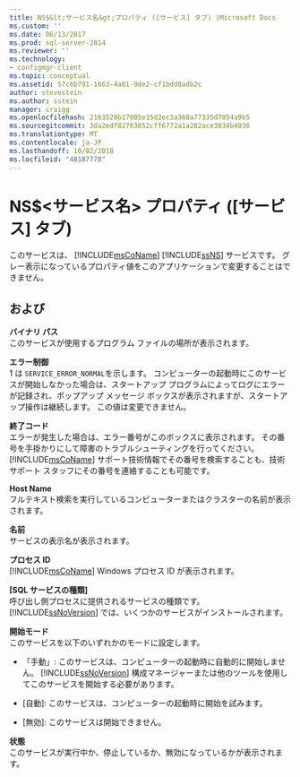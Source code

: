 ```yaml
---
title: NS$&lt;サービス名&gt;プロパティ ([サービス] タブ) |Microsoft Docs
ms.custom: ''
ms.date: 06/13/2017
ms.prod: sql-server-2014
ms.reviewer: ''
ms.technology:
- configmgr-client
ms.topic: conceptual
ms.assetid: 57c6b791-1663-4a01-9de2-cf1bdd8adb2c
author: stevestein
ms.author: sstein
manager: craigg
ms.openlocfilehash: 2163528b17805e15d2ec3a368a77335d7854a9b5
ms.sourcegitcommit: 3da2edf82763852cff6772a1a282ace3034b4936
ms.translationtype: MT
ms.contentlocale: ja-JP
ms.lasthandoff: 10/02/2018
ms.locfileid: "48187778"
---
```

# <a name="nsltservice-namegt-properties-service-tab"></a>NS$&lt;サービス名&gt; プロパティ ([サービス] タブ)
  このサービスは、 [!INCLUDE[msCoName](../../includes/msconame-md.md)] [!INCLUDE[ssNS](../../includes/ssns-md.md)] サービスです。 グレー表示になっているプロパティ値をこのアプリケーションで変更することはできません。  
  
## <a name="options"></a>および  
 **バイナリ パス**  
 このサービスが使用するプログラム ファイルの場所が表示されます。  
  
 **エラー制御**  
 1 は `SERVICE_ERROR_NORMAL`を示します。 コンピューターの起動時にこのサービスが開始しなかった場合は、スタートアップ プログラムによってログにエラーが記録され、ポップアップ メッセージ ボックスが表示されますが、スタートアップ操作は継続します。 この値は変更できません。  
  
 **終了コード**  
 エラーが発生した場合は、エラー番号がこのボックスに表示されます。 その番号を手掛かりにして障害のトラブルシューティングを行ってください。 [!INCLUDE[msCoName](../../includes/msconame-md.md)] サポート技術情報でその番号を検索することも、技術サポート スタッフにその番号を連絡することも可能です。  
  
 **Host Name**  
 フルテキスト検索を実行しているコンピューターまたはクラスターの名前が表示されます。  
  
 **名前**  
 サービスの表示名が表示されます。  
  
 **プロセス ID**  
 [!INCLUDE[msCoName](../../includes/msconame-md.md)] Windows プロセス ID が表示されます。  
  
 **[SQL サービスの種類]**  
 呼び出し側プロセスに提供されるサービスの種類です。 [!INCLUDE[ssNoVersion](../../includes/ssnoversion-md.md)] では、いくつかのサービスがインストールされます。  
  
 **開始モード**  
 このサービスを以下のいずれかのモードに設定します。  
  
-   「手動」: このサービスは、コンピューターの起動時に自動的に開始しません。 [!INCLUDE[ssNoVersion](../../includes/ssnoversion-md.md)] 構成マネージャーまたは他のツールを使用してこのサービスを開始する必要があります。  
  
-   \[自動]: このサービスは、コンピューターの起動時に開始を試みます。  
  
-   \[無効]: このサービスは開始できません。  
  
 **状態**  
 このサービスが実行中か、停止しているか、無効になっているかが表示されます。  
  
  

